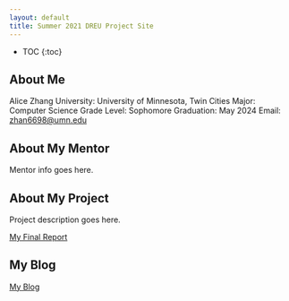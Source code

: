 ```yaml
---
layout: default
title: Summer 2021 DREU Project Site
---
```


* TOC
{:toc}

## About Me

Alice Zhang
University: University of Minnesota, Twin Cities
Major: Computer Science
Grade Level: Sophomore
Graduation: May 2024
Email: zhan6698@umn.edu


## About My Mentor

Mentor info goes here.

## About My Project

Project description goes here.

[My Final Report](files/finalreport.pdf)

## My Blog

[My Blog](blog.html)
